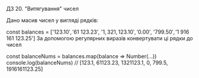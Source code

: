 ДЗ 20. "Витягування" чисел

Дано масив чисел у вигляді рядків:

const balances = ['$123.10', '$61 123.23', '$1,321,123.10', '$0.00', '$799.50', '$1 916 161 123.25']
За допомогою регулярних виразів конвертувати ці рядки до чисел

const balanceNums = balances.map(balance => Number(...))
console.log(balanceNums) // [123.1, 61123.23, 1321123.1, 0, 799.5, 1916161123.25]
